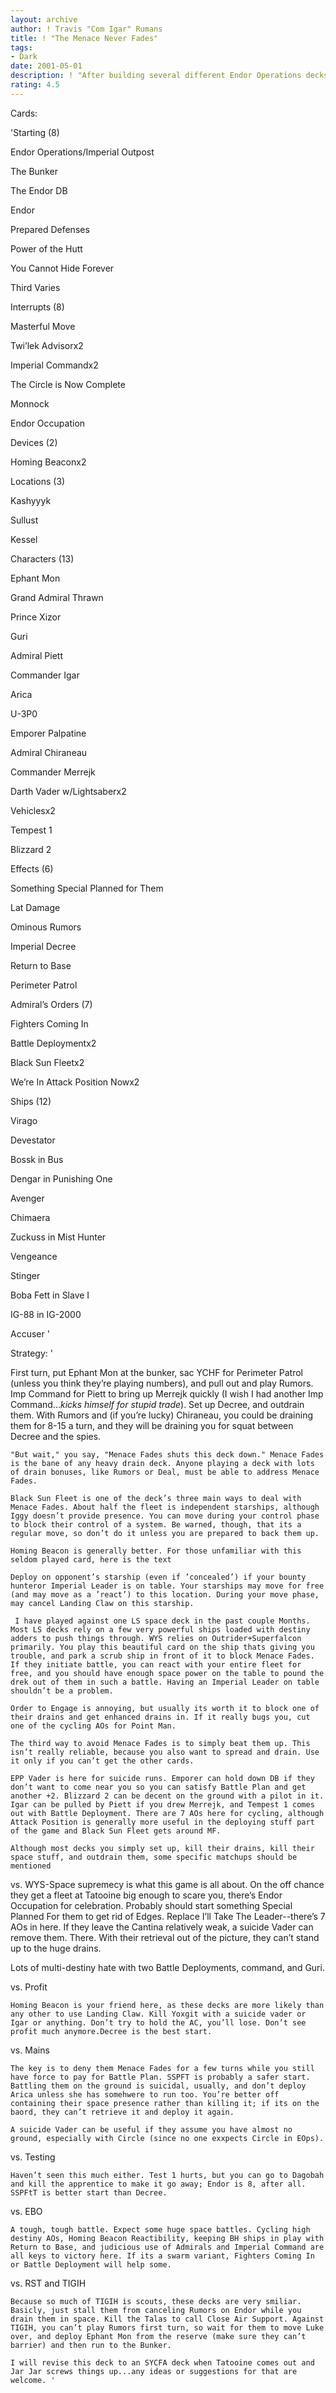 ```yaml
---
layout: archive
author: ! Travis "Com Igar" Rumans
title: ! "The Menace Never Fades"
tags:
- Dark
date: 2001-05-01
description: ! "After building several different Endor Operations decks, this is the one I like best. Out-tech the card most people expect to save them from this kind of deck."
rating: 4.5
---
```

Cards: 

'Starting (8)

Endor Operations/Imperial Outpost

The Bunker

The Endor DB

Endor

Prepared Defenses

Power of the Hutt

You Cannot Hide Forever

Third Varies


Interrupts (8)

Masterful Move

Twi’lek Advisorx2

Imperial Commandx2

The Circle is Now Complete

Monnock

Endor Occupation


Devices (2)

Homing Beaconx2 


Locations (3)

Kashyyyk

Sullust 

Kessel


Characters (13)

Ephant Mon

Grand Admiral Thrawn

Prince Xizor

Guri

Admiral Piett

Commander Igar

Arica

U-3P0

Emporer Palpatine

Admiral Chiraneau

Commander Merrejk

Darth Vader w/Lightsaberx2


Vehiclesx2

Tempest 1

Blizzard 2


Effects (6)

Something Special Planned for Them

Lat Damage

Ominous Rumors

Imperial Decree

Return to Base

Perimeter Patrol


Admiral’s Orders (7)

Fighters Coming In

Battle Deploymentx2

Black Sun Fleetx2

We’re In Attack Position Nowx2


Ships (12)

Virago

Devestator

Bossk in Bus

Dengar in Punishing One

Avenger

Chimaera

Zuckuss in Mist Hunter

Vengeance

Stinger

Boba Fett in Slave I

IG-88 in IG-2000

Accuser '

Strategy: '

First turn, put Ephant Mon at the bunker, sac YCHF for Perimeter Patrol (unless you think they’re playing numbers), and pull out and play Rumors. Imp Command for Piett to bring up Merrejk quickly (I wish I had another Imp Command...*kicks himself for stupid trade*). Set up Decree, and outdrain them. With Rumors and (if you’re lucky) Chiraneau, you could be draining them for 8-15 a turn, and they will be draining you for squat between Decree and the spies.

	"But wait," you say, "Menace Fades shuts this deck down." Menace Fades is the bane of any heavy drain deck. Anyone playing a deck with lots of drain bonuses, like Rumors or Deal, must be able to address Menace Fades.

	Black Sun Fleet is one of the deck’s three main ways to deal with Menace Fades. About half the fleet is independent starships, although Iggy doesn’t provide presence. You can move during your control phase to block their control of a system. Be warned, though, that its a regular move, so don’t do it unless you are prepared to back them up.

	Homing Beacon is generally better. For those unfamiliar with this seldom played card, here is the text

	Deploy on opponent’s starship (even if ’concealed’) if your bounty hunteror Imperial Leader is on table. Your starships may move for free (and may move as a ’react’) to this location. During your move phase, may cancel Landing Claw on this starship.

	 I have played against one LS space deck in the past couple Months. Most LS decks rely on a few very powerful ships loaded with destiny adders to push things through. WYS relies on Outrider+Superfalcon primarily. You play this beautiful card on the ship thats giving you trouble, and park a scrub ship in front of it to block Menace Fades. If they initiate battle, you can react with your entire fleet for free, and you should have enough space power on the table to pound the drek out of them in such a battle. Having an Imperial Leader on table shouldn’t be a problem.

	Order to Engage is annoying, but usually its worth it to block one of their drains and get enhanced drains in. If it really bugs you, cut one of the cycling AOs for Point Man.

	The third way to avoid Menace Fades is to simply beat them up. This isn’t really reliable, because you also want to spread and drain. Use it only if you can’t get the other cards.

	EPP Vader is here for suicide runs. Emporer can hold down DB if they don’t want to come near you so you can satisfy Battle Plan and get another +2. Blizzard 2 can be decent on the ground with a pilot in it. Igar can be pulled by Piett if you drew Merrejk, and Tempest 1 comes out with Battle Deployment. There are 7 AOs here for cycling, although Attack Position is generally more useful in the deploying stuff part of the game and Black Sun Fleet gets around MF. 

	Although most decks you simply set up, kill their drains, kill their space stuff, and outdrain them, some specific matchups should be mentioned

vs. WYS-Space supremecy is what this game is all about. On the off chance they get a fleet at Tatooine big enough to scare you, there’s Endor Occupation for celebration. Probably should start something Special Planned For them to get rid of Edges. Replace I’ll Take The Leader--there’s 7 AOs in here. If they leave the Cantina relatively weak, a suicide Vader can remove them. There. With their retrieval out of the picture, they can’t stand up to the huge drains.

Lots of multi-destiny hate with two Battle Deployments, command, and Guri.

vs. Profit

	Homing Beacon is your friend here, as these decks are more likely than any other to use Landing Claw. Kill Yoxgit with a suicide vader or Igar or anything. Don’t try to hold the AC, you’ll lose. Don’t see profit much anymore.Decree is the best start.

vs. Mains

	The key is to deny them Menace Fades for a few turns while you still have force to pay for Battle Plan. SSPFT is probably a safer start. Battling them on the ground is suicidal, usually, and don’t deploy Arica unless she has somehwere to run too. You’re better off containing their space presence rather than killing it; if its on the baord, they can’t retrieve it and deploy it again.

	A suicide Vader can be useful if they assume you have almost no ground, especially with Circle (since no one exxpects Circle in EOps).

vs. Testing

	Haven’t seen this much either. Test 1 hurts, but you can go to Dagobah and kill the apprentice to make it go away; Endor is 8, after all. SSPFtT is better start than Decree. 

vs. EBO

	A tough, tough battle. Expect some huge space battles. Cycling high destiny AOs, Homing Beacon Reactibility, keeping BH ships in play with Return to Base, and judicious use of Admirals and Imperial Command are all keys to victory here. If its a swarm variant, Fighters Coming In or Battle Deployment will help some.

vs. RST and TIGIH

	Because so much of TIGIH is scouts, these decks are very smiliar. Basicly, just stall them from canceling Rumors on Endor while you drain them in space. Kill the Talas to call Close Air Support. Against TIGIH, you can’t play Rumors first turn, so wait for them to move Luke over, and deploy Ephant Mon from the reserve (make sure they can’t barrier) and then run to the Bunker. 

	I will revise this deck to an SYCFA deck when Tatooine comes out and Jar Jar screws things up...any ideas or suggestions for that are welcome. '